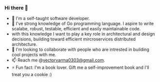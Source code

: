 ### Hi there 👋

- 🔭 I'm a self-taught software developer.
- 🌱 I've strong knowledge of Go programming language. I aspire to write scalabe, robust, testable, efficient and easily maintainable code.
- with this knowledge I want to play a key role in architectural and design decisions, building toward efficient mircroservices distributed architecture. 
- 👯 I'm looking to collaborate with people who are intrested in building cool projects with me.
- 📫 Reach me @vectorvarma0303@gmail.com.
- ⚡ Fun fact: I'm a book lover. Gift me a self-improvement book and I'll treat you a cookie :)
<!--
**varmaexe/varmaexe** is a ✨ _special_ ✨ repository because its `README.md` (this file) appears on your GitHub profile.

Here are some ideas to get you started:

I’m currently working on ...
- 🌱 I’m currently learning ...
I’m looking to collaborate on ...
- 🤔 I’m looking for help with ...
- 💬 Ask me about ...
 How to reach me: ...
- 😄 Pronouns: ...
- ⚡ Fun fact: ...
-->
